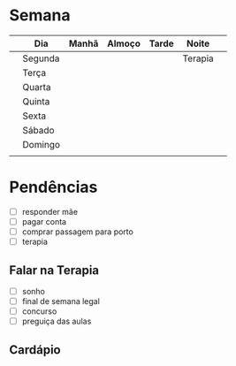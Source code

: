 # Semana
|     | **Dia** | Manhã | Almoço | Tarde | Noite   |     |
| --- | ------- | ----- | ------ | ----- | ------- | --- |
|     | Segunda |       |        |       | Terapia |     |
|     | Terça   |       |        |       |         |     |
|     | Quarta  |       |        |       |         |     |
|     | Quinta  |       |        |       |         |     |
|     | Sexta   |       |        |       |         |     |
|     | Sábado  |       |        |       |         |     |
|     | Domingo |       |        |       |         |     |
|     |         |       |        |       |         |     |

# Pendências
- [ ] responder mãe
- [ ] pagar conta
- [ ] comprar passagem para porto
- [ ] terapia

## Falar na Terapia
- [ ] sonho
- [ ] final de semana legal
- [ ] concurso
- [ ] preguiça das aulas

## Cardápio

